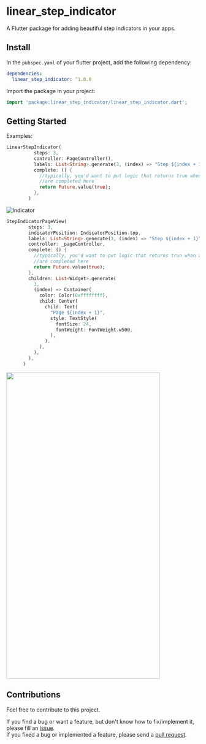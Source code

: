 # linear_step_indicator

A Flutter package for adding beautiful step indicators in your apps.

## Install

In the `pubspec.yaml` of your flutter project, add the following dependency:

```yaml
dependencies:
  linear_step_indicator: ^1.0.0
```

Import the package in your project:

```dart
import 'package:linear_step_indicator/linear_step_indicator.dart';
```

## Getting Started

Examples:

```dart
LinearStepIndicator(
          steps: 3,
          controller: PageController(),
          labels: List<String>.generate(3, (index) => "Step ${index + 1}"),
          complete: () {
            //typically, you'd want to put logic that returns true when all the steps
            //are completed here
            return Future.value(true);
          },
        )
```



![Indicator](https://github.com/Crazelu/linear-step-indicator/blob/main/assets/indicator.png)




```dart
StepIndicatorPageView(
        steps: 3,
        indicatorPosition: IndicatorPosition.top,
        labels: List<String>.generate(3, (index) => "Step ${index + 1}"),
        controller: _pageController,
        complete: () {
          //typically, you'd want to put logic that returns true when all the steps
          //are completed here
          return Future.value(true);
        },
        children: List<Widget>.generate(
          3,
          (index) => Container(
            color: Color(0xffffffff),
            child: Center(
              child: Text(
                "Page ${index + 1}",
                style: TextStyle(
                  fontSize: 24,
                  fontWeight: FontWeight.w500,
                ),
              ),
            ),
          ),
        ),
      )
```

<img src="https://raw.githubusercontent.com/Crazelu/linear-step-indicator/main/assets/indicator-page.png" width="400" height="800">

## Contributions

Feel free to contribute to this project.

If you find a bug or want a feature, but don't know how to fix/implement it, please fill an [issue](https://github.com/Crazelu/linear-step-indicator/issues).  
If you fixed a bug or implemented a feature, please send a [pull request](https://github.com/Crazelu/linear-step-indicator/pulls).
